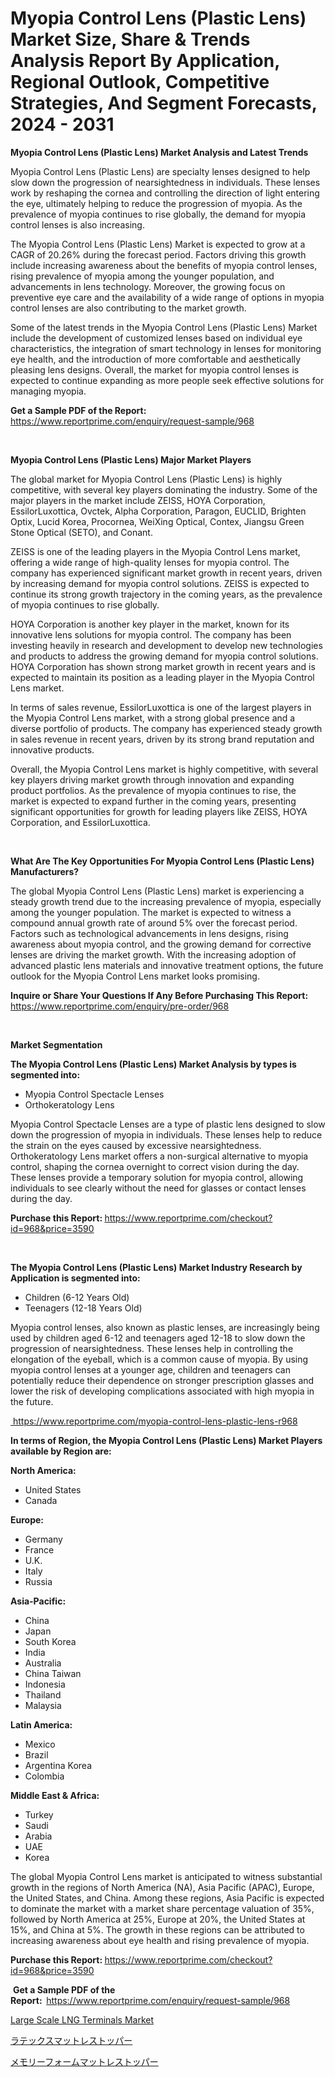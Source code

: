 <p><h1>Myopia Control Lens (Plastic Lens) Market Size, Share & Trends Analysis Report By Application, Regional Outlook, Competitive Strategies, And Segment Forecasts, 2024 - 2031</h1></p><p><strong>Myopia Control Lens (Plastic Lens) Market Analysis and Latest Trends</strong></p>
<p><p>Myopia Control Lens (Plastic Lens) are specialty lenses designed to help slow down the progression of nearsightedness in individuals. These lenses work by reshaping the cornea and controlling the direction of light entering the eye, ultimately helping to reduce the progression of myopia. As the prevalence of myopia continues to rise globally, the demand for myopia control lenses is also increasing.</p><p>The Myopia Control Lens (Plastic Lens) Market is expected to grow at a CAGR of 20.26% during the forecast period. Factors driving this growth include increasing awareness about the benefits of myopia control lenses, rising prevalence of myopia among the younger population, and advancements in lens technology. Moreover, the growing focus on preventive eye care and the availability of a wide range of options in myopia control lenses are also contributing to the market growth.</p><p>Some of the latest trends in the Myopia Control Lens (Plastic Lens) Market include the development of customized lenses based on individual eye characteristics, the integration of smart technology in lenses for monitoring eye health, and the introduction of more comfortable and aesthetically pleasing lens designs. Overall, the market for myopia control lenses is expected to continue expanding as more people seek effective solutions for managing myopia.</p></p>
<p><strong>Get a Sample PDF of the Report:&nbsp;</strong> <a href="https://www.reportprime.com/enquiry/request-sample/968">https://www.reportprime.com/enquiry/request-sample/968</a></p>
<p>&nbsp;</p>
<p><strong>Myopia Control Lens (Plastic Lens) Major Market Players</strong></p>
<p><p>The global market for Myopia Control Lens (Plastic Lens) is highly competitive, with several key players dominating the industry. Some of the major players in the market include ZEISS, HOYA Corporation, EssilorLuxottica, Ovctek, Alpha Corporation, Paragon, EUCLID, Brighten Optix, Lucid Korea, Procornea, WeiXing Optical, Contex, Jiangsu Green Stone Optical (SETO), and Conant.</p><p>ZEISS is one of the leading players in the Myopia Control Lens market, offering a wide range of high-quality lenses for myopia control. The company has experienced significant market growth in recent years, driven by increasing demand for myopia control solutions. ZEISS is expected to continue its strong growth trajectory in the coming years, as the prevalence of myopia continues to rise globally.</p><p>HOYA Corporation is another key player in the market, known for its innovative lens solutions for myopia control. The company has been investing heavily in research and development to develop new technologies and products to address the growing demand for myopia control solutions. HOYA Corporation has shown strong market growth in recent years and is expected to maintain its position as a leading player in the Myopia Control Lens market.</p><p>In terms of sales revenue, EssilorLuxottica is one of the largest players in the Myopia Control Lens market, with a strong global presence and a diverse portfolio of products. The company has experienced steady growth in sales revenue in recent years, driven by its strong brand reputation and innovative products.</p><p>Overall, the Myopia Control Lens market is highly competitive, with several key players driving market growth through innovation and expanding product portfolios. As the prevalence of myopia continues to rise, the market is expected to expand further in the coming years, presenting significant opportunities for growth for leading players like ZEISS, HOYA Corporation, and EssilorLuxottica.</p></p>
<p>&nbsp;</p>
<p><strong>What Are The Key Opportunities For Myopia Control Lens (Plastic Lens) Manufacturers?</strong></p>
<p><p>The global Myopia Control Lens (Plastic Lens) market is experiencing a steady growth trend due to the increasing prevalence of myopia, especially among the younger population. The market is expected to witness a compound annual growth rate of around 5% over the forecast period. Factors such as technological advancements in lens designs, rising awareness about myopia control, and the growing demand for corrective lenses are driving the market growth. With the increasing adoption of advanced plastic lens materials and innovative treatment options, the future outlook for the Myopia Control Lens market looks promising.</p></p>
<p><strong>Inquire or Share Your Questions If Any Before Purchasing This Report:</strong> <a href="https://www.reportprime.com/enquiry/pre-order/968">https://www.reportprime.com/enquiry/pre-order/968</a></p>
<p>&nbsp;</p>
<p><strong>Market Segmentation</strong></p>
<p><strong>The Myopia Control Lens (Plastic Lens) Market Analysis by types is segmented into:</strong></p>
<p><ul><li>Myopia Control Spectacle Lenses</li><li>Orthokeratology Lens</li></ul></p>
<p><p>Myopia Control Spectacle Lenses are a type of plastic lens designed to slow down the progression of myopia in individuals. These lenses help to reduce the strain on the eyes caused by excessive nearsightedness. Orthokeratology Lens market offers a non-surgical alternative to myopia control, shaping the cornea overnight to correct vision during the day. These lenses provide a temporary solution for myopia control, allowing individuals to see clearly without the need for glasses or contact lenses during the day.</p></p>
<p><strong>Purchase this Report:&nbsp;</strong><a href="https://www.reportprime.com/checkout?id=968&price=3590">https://www.reportprime.com/checkout?id=968&price=3590</a></p>
<p>&nbsp;</p>
<p><strong>The Myopia Control Lens (Plastic Lens) Market Industry Research by Application is segmented into:</strong></p>
<p><ul><li>Children (6-12 Years Old)</li><li>Teenagers (12-18 Years Old)</li></ul></p>
<p><p>Myopia control lenses, also known as plastic lenses, are increasingly being used by children aged 6-12 and teenagers aged 12-18 to slow down the progression of nearsightedness. These lenses help in controlling the elongation of the eyeball, which is a common cause of myopia. By using myopia control lenses at a younger age, children and teenagers can potentially reduce their dependence on stronger prescription glasses and lower the risk of developing complications associated with high myopia in the future.</p></p>
<p><a href="https://www.reportprime.com/myopia-control-lens-plastic-lens-r968">&nbsp;https://www.reportprime.com/myopia-control-lens-plastic-lens-r968</a></p>
<p><strong>In terms of Region, the Myopia Control Lens (Plastic Lens) Market Players available by Region are:</strong></p>
<p>
    <p> <strong> North America: </strong>
        <ul>
            <li>United States</li>
            <li>Canada</li>
        </ul>
        </p> 
    <p> <strong> Europe: </strong>
        <ul>
            <li>Germany</li>
            <li>France</li>
            <li>U.K.</li>
            <li>Italy</li>
            <li>Russia</li>
        </ul>
        </p> 
    <p> <strong> Asia-Pacific: </strong>
        <ul>
            <li>China</li>
            <li>Japan</li>
            <li>South Korea</li>
            <li>India</li>
            <li>Australia</li>
            <li>China Taiwan</li>
            <li>Indonesia</li>
            <li>Thailand</li>
            <li>Malaysia</li>
        </ul>
        </p> 
    <p> <strong> Latin America: </strong>
        <ul>
            <li>Mexico</li>
            <li>Brazil</li>
            <li>Argentina Korea</li>
            <li>Colombia</li>
        </ul>
        </p> 
    <p> <strong> Middle East & Africa: </strong>
        <ul>
            <li>Turkey</li>
            <li>Saudi</li>
            <li>Arabia</li>
            <li>UAE</li>
            <li>Korea</li>
        </ul>
    </p>
    </p>
<p><p>The global Myopia Control Lens market is anticipated to witness substantial growth in the regions of North America (NA), Asia Pacific (APAC), Europe, the United States, and China. Among these regions, Asia Pacific is expected to dominate the market with a market share percentage valuation of 35%, followed by North America at 25%, Europe at 20%, the United States at 15%, and China at 5%. The growth in these regions can be attributed to increasing awareness about eye health and rising prevalence of myopia.</p></p>
<p><strong>Purchase this Report: </strong><a href="https://www.reportprime.com/checkout?id=968&price=3590">https://www.reportprime.com/checkout?id=968&price=3590</a></p>
<p>&nbsp;<strong>Get a Sample PDF of the Report:&nbsp;&nbsp;</strong><a href="https://www.reportprime.com/enquiry/request-sample/968">https://www.reportprime.com/enquiry/request-sample/968</a></p>
<p><strong></strong></p>
<p><p><a href="https://view.publitas.com/reportprime-1/large-scale-lng-terminals-market-focuses-on-market-share-size-and-projected-forecast-till-2031/">Large Scale LNG Terminals Market</a></p><p><a href="https://github.com/LuzHills1972/Market-Research-Report-List-1/blob/main/857069870702.md">ラテックスマットレストッパー</a></p><p><a href="https://github.com/FrancoWeber2023/Market-Research-Report-List-1/blob/main/733276770701.md">メモリーフォームマットレストッパー</a></p></p>
